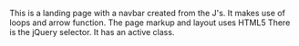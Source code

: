 This is a landing page with a navbar created from the J's.
It makes use of loops and arrow function.
The page markup and layout uses HTML5
There is the jQuery selector.
It has an active class.
